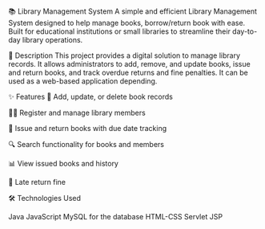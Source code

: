 📚 Library Management System
A simple and efficient Library Management System designed to help manage books, borrow/return book with ease. Built for educational institutions or small libraries to streamline their day-to-day library operations.

📄 Description
This project provides a digital solution to manage library records. It allows administrators to add, remove, and update books, issue and return books, and track overdue returns and fine penalties. It can be used as a web-based application depending.

✨ Features
📘 Add, update, or delete book records

👨‍🏫 Register and manage library members

📅 Issue and return books with due date tracking

🔍 Search functionality for books and members

📊 View issued books and history

🚨 Late return fine

🛠️ Technologies Used

   Java
   JavaScript
   MySQL for the database
   HTML-CSS
   Servlet
   JSP

   
